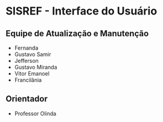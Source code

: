 # SISREF - Interface do Usuário

## Equipe de Atualização e Manutenção
* Fernanda
* Gustavo Samir
* Jefferson
* Gustavo Miranda
* Vitor Emanoel
* Francilânia

## Orientador
* Professor Olinda
